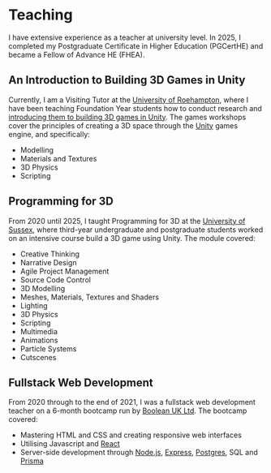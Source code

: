 # Teaching

I have extensive experience as a teacher at university level. In 2025, I completed my Postgraduate Certificate in Higher Education (PGCertHE) and became a Fellow of Advance HE (FHEA).

## An Introduction to Building 3D Games in Unity

Currently, I am a Visiting Tutor at the [University of Roehampton](https://www.roehampton.ac.uk/), where I have been teaching Foundation Year students how to conduct research and [introducing them to building 3D games in Unity](https://github.com/glowkeeper/IntroToBuilding3DGamesInUnity). The games workshops cover the principles of creating a 3D space through the [Unity](https://unity.com/) games engine, and specifically:

- Modelling
- Materials and Textures
- 3D Physics
- Scripting

## Programming for 3D

From 2020 until 2025, I taught Programming for 3D at the [University of Sussex](https://www.sussex.ac.uk), where third-year undergraduate and postgraduate students worked on an intensive course build a 3D game using Unity. The module covered:

- Creative Thinking
- Narrative Design
- Agile Project Management
- Source Code Control
- 3D Modelling
- Meshes, Materials, Textures and Shaders
- Lighting
- 3D Physics
- Scripting
- Multimedia
- Animations
- Particle Systems
- Cutscenes

## Fullstack Web Development

From 2020 through to the end of 2021, I was a fullstack web development teacher on a 6-month bootcamp run by [Boolean UK Ltd](https://boolean.co.uk/). The bootcamp covered:

- Mastering HTML and CSS and creating responsive web interfaces
- Utilising Javascript and [React](https://react.dev/)
- Server-side development through [Node.js](https://nodejs.org/), [Express](https://expressjs.com/), [Postgres](https://www.postgresql.org/), SQL and [Prisma](https://www.prisma.io/.)
